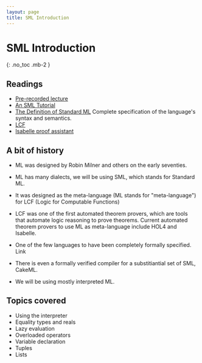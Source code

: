 ```yaml
---
layout: page
title: SML Introduction
---
```


# SML Introduction
{: .no_toc .mb-2 }

## Readings

- [Pre-recorded lecture](https://www.youtube.com/playlist?list=PLeIbBi3CwMZxjkRr595OVUL2GC3zCouTm)
- [An SML Tutorial](http://homepages.inf.ed.ac.uk/stg/NOTES/)
- [The Definition of Standard ML](https://smlfamily.github.io/sml97-defn.pdf)
  Complete specification of the language's syntax and semantics.
- [LCF](https://en.wikipedia.org/wiki/Logic_for_Computable_Functions)
- [Isabelle proof assistant](https://isabelle.in.tum.de/)

## A bit of history

- ML was designed by Robin Milner and others on the early seventies.

- ML has many dialects, we will be using SML, which stands for Standard ML.

- It was designed as the meta-language (ML stands for "meta-language") for LCF
  (Logic for Computable Functions)

- LCF was one of the first automated theorem provers, which are tools that
  automate logic reasoning to prove theorems. Current automated theorem provers
  to use ML as meta-language include HOL4 and Isabelle.

- One of the few languages to have been completely formally specified. Link

- There is even a formally verified compiler for a substitiantial set of
  SML, CakeML.

- We will be using mostly interpreted ML.

## Topics covered

- Using the interpreter
- Equality types and reals
- Lazy evaluation
- Overloaded operators
- Variable declaration
- Tuples
- Lists
